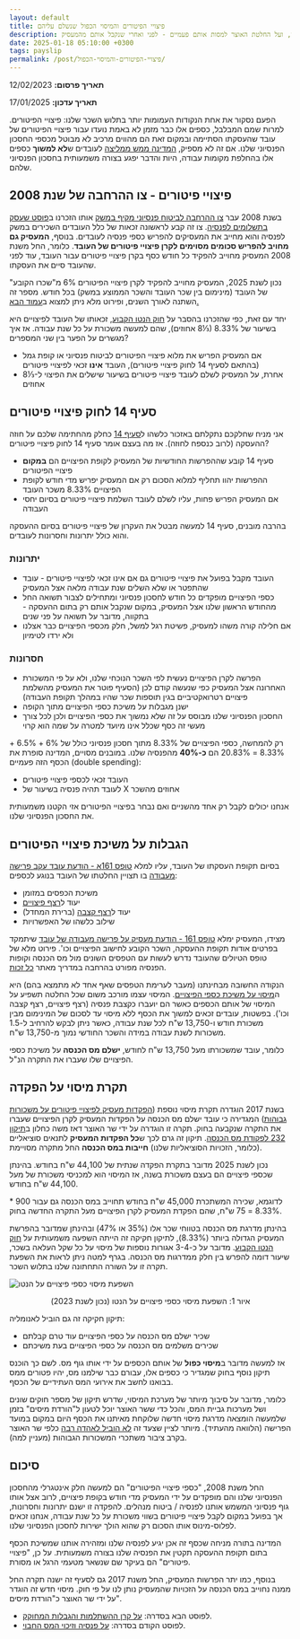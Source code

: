 ```yaml
---
layout: default
title: פיצויי הפיטורים והמיסוי הכפול שנשלם עליהם
description: הסבר על פיצויי הפיטורים אשר נהפכו לחלק ראשי מהפנסיה שלנו, ועל החלטת האוצר למסות אותם פעמיים - לפני ואחרי שנקבל אותם מהמעסיק
date: 2025-01-18 05:10:00 +0300
tags: payslip
permalink: /post/פיצויי-הפיטורים-והמיסוי-הכפול/
---
```

**תאריך פרסום:** 12/02/2023

**תאריך עדכון:** 17/01/2025

הפעם נסקור את אחת הנקודות העמומות יותר בתלוש השכר שלנו: פיצויי הפיטורים. למרות שמם המבלבל, כספים אלו כבר מזמן לא באמת נועדו עבור פיצויי הפיטורים של עובד שהעסקתו הסתיימה ובמקום זאת הם מהווים מרכיב לא מבוטל מכספי החסכון הפנסיוני שלנו. אם זה לא מספיק, [המדינה ממש ממליצה](https://www.kolzchut.org.il/he/%D7%A4%D7%99%D7%A6%D7%95%D7%99%D7%99_%D7%A4%D7%99%D7%98%D7%95%D7%A8%D7%99%D7%9D_%D7%9C%D7%A2%D7%95%D7%91%D7%93_%D7%A9%D7%94%D7%AA%D7%A4%D7%98%D7%A8) לעובדים ש**לא למשוך** כספים אלו בהחלפת מקומות עבודה, היות והדבר יפגע בצורה משמעותית בחסכון הפנסיוני שלהם.


## פיצויי פיטורים - צו ההרחבה של שנת 2008
בשנת 2008 עבר [צו ההרחבה לביטוח פנסיוני מקיף במשק](https://www.kolzchut.org.il/he/%D7%A6%D7%95_%D7%94%D7%A8%D7%97%D7%91%D7%94_%D7%9C%D7%91%D7%99%D7%98%D7%95%D7%97_%D7%A4%D7%A0%D7%A1%D7%99%D7%95%D7%A0%D7%99_%D7%9E%D7%A7%D7%99%D7%A3_%D7%91%D7%9E%D7%A9%D7%A7) אותו הזכרנו ב[פוסט שעסק בתשלומים לפנסיה](../על-פנסיה-וזיכוי-המס-החבוי/). צו זה קבע לראשונה זכאות של כלל העובדים השכירים במשק לפנסיה והוא מחייב את המעסיקים להפריש כספי פנסיה לעובדים. בנוסף, **המעסיק גם מחויב להפריש סכומים מסוימים לקרן פיצויי פיטורים של העובד**. כלומר, החל משנת 2008 המעסיק מחוייב להפקיד כל חודש כסף בקרן פיצויי פיטורים עבור העובד, עוד לפני שהעובד סיים את העסקתו.


נכון לשנת 2025, המעסיק מחוייב להפקיד לקרן פיצויי הפיטורים 6% מ"שכרו הקובע" של העובד (מינימום בין שכר העובד והשכר הממוצע במשק) בכל חודש. מספר זה השתנה לאורך השנים, ופירוט מלא ניתן למצוא ב[עמוד הבא.](https://www.kolzchut.org.il/he/%D7%97%D7%95%D7%91%D7%AA_%D7%91%D7%99%D7%98%D7%95%D7%97_%D7%A4%D7%A0%D7%A1%D7%99%D7%95%D7%A0%D7%99_%D7%9C%D7%A2%D7%95%D7%91%D7%93%D7%99%D7%9D#.D7.A9.D7.99.D7.A2.D7.95.D7.A8.D7.99_.D7.94.D7.94.D7.A4.D7.A8.D7.A9.D7.95.D7.AA_.D7.9E.D7.A9.D7.9B.D7.A8_.D7.94.D7.A2.D7.95.D7.91.D7.93)


יחד עם זאת, כפי שהזכרנו בהסבר על [חוק הנטו הקבוע](../חוק-הנטו-הקבוע/), זכאותו של העובד לפיצויים היא בשיעור של 8.33% (⅓8 אחוזים), שהם למעשה משכורת על כל שנת עבודה. אז איך מגשרים על הפער בין שני המספרים?
* אם המעסיק הפריש את מלוא פיצויי הפיטורים לביטוח פנסיוני או קופת גמל (בהתאם לסעיף 14 לחוק פיצויי פיטורים), העובד **אינו** זכאי לפיצויי פיטורים
* אחרת, על המעסיק לשלם לעובד פיצויי פיטורים בשיעור שישלים את הפיצוי ל-⅓8 אחוזים

## סעיף 14 לחוק פיצויי פיטורים
אני מניח שחלקכם נתקלתם באזכור כלשהו ל[סעיף 14](https://www.kolzchut.org.il/he/%D7%A1%D7%A2%D7%99%D7%A3_14_%D7%9C%D7%97%D7%95%D7%A7_%D7%A4%D7%99%D7%A6%D7%95%D7%99%D7%99_%D7%A4%D7%99%D7%98%D7%95%D7%A8%D7%99%D7%9D) כחלק מהחתימה שלכם על חוזה ההעסקה (לרוב כנספח לחוזה). אז מה בעצם אומר סעיף 14 לחוק פיצויי פיטורים?
* סעיף 14 קובע שההפרשות החודשיות של המעסיק לקופת הפיצויים הם **במקום** פיצויי הפיטורים
* ההפרשות יהוו תחליף למלוא הסכום רק אם המעסיק יפריש מדי חודש לקופת הפיצויים 8.33% משכר העובד
* אם המעסיק הפריש פחות, עליו לשלם לעובד השלמת פיצויי פיטורים בסיום יחסי העבודה

בהרבה מובנים, סעיף 14 למעשה מבטל את העקרון של פיצויי פיטורים בסיום ההעסקה והוא כולל יתרונות וחסרונות לעובדים.


### יתרונות
* העובד מקבל בפועל את פיצויי פיטורים גם אם אינו זכאי לפיצויי פיטורים - עובד שהתפטר או שלא השלים שנת עבודה מלאה אצל המעסיק
* כספי הפיצויים מופקדים כל חודש לחסכון פנסיוני ומתחילים לצבור תשואה החל מהחודש הראשון שלנו אצל המעסיק, במקום שנקבל אותם רק בתום ההעסקה - בתקווה, מדובר על תשואה על פני שנים
* אם חלילה קורה משהו למעסיק, פשיטת רגל למשל, חלק מכספי הפיצויים כבר אצלנו ולא ירדו לטימיון

### חסרונות
* הפרשה לקרן הפיצויים נעשית לפי השכר הנוכחי שלנו, ולא על פי המשכורת האחרונה אצל המעסיק כפי שנעשה קודם לכן (הסעיף פוטר את המעסיק מהשלמת פיצויים רטרואקטיביים בגין תוספות שכר שהיו במהלך תקופת העבודה)
* ישנן מגבלות על משיכת כספי הפיצויים מתוך הקופה
* החסכון הפנסיוני שלנו מבוסס על זה שלא נמשוך את כספי הפיצויים ולכן לכל צורך מעשי זה כסף שכלל אינו מיועד למטרה על שמה הוא קרוי

רק להמחשה, כספי הפיצויים של 8.33% מתוך חסכון פנסיוני כולל של 6% + 6.5% + 8.33% = 20.83% הם **כ-40%** מהפנסיה שלנו. במובנים מסויים, המדינה סופרת את הכסף הזה פעמיים (double spending):
* העובד זכאי לכספי פיצויי פיטורים
* לעובד תהיה פנסיה בשיעור של X אחוזים מהשכר

אנחנו יכולים לקבל רק אחד מהשניים ואם נבחר בפיצויי הפיטורים אזי הקטנו משמעותית את החסכון הפנסיוני שלנו.


## הגבלות על משיכת פיצויי הפיטורים
בסיום תקופת העסקתו של העובד, עליו למלא [טופס 161א - הודעת עובד עקב פרישה מעבודה](https://www.gov.il/BlobFolder/service/itc161a/he/Service_Pages_Income_tax_itc161aNew.pdf) בו תצויין החלטתו של העובד בנוגע לכספים:
* משיכת הכפסים במזומן
* יעוד ל[רצף פיצויים](https://www.kolzchut.org.il/he/%D7%A8%D7%A6%D7%A3_%D7%A4%D7%99%D7%A6%D7%95%D7%99%D7%99%D7%9D_(%D7%99%D7%A2%D7%95%D7%93_%D7%9B%D7%A1%D7%A4%D7%99_%D7%A4%D7%99%D7%A6%D7%95%D7%99%D7%99_%D7%94%D7%A4%D7%99%D7%98%D7%95%D7%A8%D7%99%D7%9D_%D7%9C%D7%AA%D7%A9%D7%9C%D7%95%D7%9D_%D7%A4%D7%99%D7%A6%D7%95%D7%99%D7%99%D7%9D_%D7%91%D7%A2%D7%AA%D7%99%D7%93))
* יעוד ל[רצף קצבה](https://www.kolzchut.org.il/he/%D7%A8%D7%A6%D7%A3_%D7%A7%D7%A6%D7%91%D7%94_(%D7%99%D7%A2%D7%95%D7%93_%D7%9B%D7%A1%D7%A4%D7%99_%D7%A4%D7%99%D7%A6%D7%95%D7%99%D7%99_%D7%94%D7%A4%D7%99%D7%98%D7%95%D7%A8%D7%99%D7%9D_%D7%9C%D7%9E%D7%98%D7%A8%D7%AA_%D7%A7%D7%A6%D7%91%D7%AA_%D7%A4%D7%A0%D7%A1%D7%99%D7%94_%D7%97%D7%95%D7%93%D7%A9%D7%99%D7%AA)) (ברירת המחדל)
* שילוב כלשהו של האפשרויות

מצידו, המעסיק ימלא [טופס 161 - הודעת מעסיק על פרישה מעבודה של עובד](https://www.gov.il/BlobFolder/service/itc-161/he/itc161New.pdf) שיתמקד בפרטים אודות תקופת ההעסקה, השכר הקובע לחישוב הפיצויים וכו'. פירוט מלא של טופס הטיולים שהעובד נדרש לעשות עם הטפסים השונים מול מס הכנסה וקופות הפנסיה מפורט בהרחבה במדריך מאתר [כל זכות](https://www.kolzchut.org.il/he/%D7%9E%D7%A9%D7%99%D7%9B%D7%AA_%D7%9B%D7%A1%D7%A4%D7%99_%D7%A4%D7%99%D7%A6%D7%95%D7%99%D7%99_%D7%A4%D7%99%D7%98%D7%95%D7%A8%D7%99%D7%9D_%D7%9E%D7%A7%D7%95%D7%A4%D7%AA_%D7%92%D7%9E%D7%9C_%D7%90%D7%95_%D7%9E%D7%94%D7%91%D7%99%D7%98%D7%95%D7%97_%D7%94%D7%A4%D7%A0%D7%A1%D7%99%D7%95%D7%A0%D7%99).


הנקודה החשובה מבחינתנו (מעבר לערימת הטפסים שאף אחד לא מתמצא בהם) היא ה[מיסוי על משיכת כספי הפיצויים](https://www.kolzchut.org.il/he/%D7%A4%D7%98%D7%95%D7%A8_%D7%9E%D7%9E%D7%A1_%D7%94%D7%9B%D7%A0%D7%A1%D7%94_%D7%A2%D7%9C_%D7%A4%D7%99%D7%A6%D7%95%D7%99%D7%99_%D7%A4%D7%99%D7%98%D7%95%D7%A8%D7%99%D7%9D). המיסוי עצמו מורכב משום שכל החלטה תשפיע על המיסוי של אותם הכספים כאשר הם יועברו כקצבת פנסיה (רצף פיצויים, רצף קצבה וכו'). בפשטות, עובדים זכאים למשוך את הכסף ללא מיסוי עד לסכום של המינימום מבין משכורת חודש ו-13,750 ש"ח לכל שנת עבודה, כאשר ניתן לבקש להרחיב ל-1.5 משכורות לשנת עבודה במידה והשכר החודשי נמוך מ-13,750 ש"ח.


כלומר, עובד שמשכורתו מעל 13,750 ש"ח לחודש, **ישלם מס הכנסה** על משיכת כספי הפיצויים שלו שעברו את התקרה הנ"ל.


## תקרת מיסוי על הפקדה
בשנת 2017 הוגדרה תקרת מיסוי נוספת ([הפקדות מעסיק לפיצויי פיטורים על משכורות גבוהות](https://www.haimasher.com/%D7%94%D7%A4%D7%A7%D7%93%D7%95%D7%AA-%D7%9E%D7%A2%D7%A1%D7%99%D7%A7-%D7%A4%D7%99%D7%A6%D7%95%D7%99%D7%99-%D7%A4%D7%99%D7%98%D7%95%D7%A8%D7%99%D7%9D-%D7%9E%D7%A9%D7%9B%D7%95%D7%A8%D7%95%D7%AA-%D7%92%D7%91%D7%95%D7%94%D7%95%D7%AA-%D7%A9%D7%A0%D7%AA-2017-%D7%9E%D7%A1-%D7%94%D7%9B%D7%A0%D7%A1%D7%94)) המגדירה כי עובד ישלם מס הכנסה על הפקדות המעסיק לקרן הפיצויים שעברו את התקרה שנקבעה בחוק. תקרה זו הוגדרה על ידי שר האוצר דאז משה כחלון ב[תיקון 232 לפקודת מס הכנסה](https://www.nevo.co.il/law_html/Law01/255_001.htm#Seif4). תיקון זה גרם לכך ש**כל הפקדות המעסיק** לתנאים סוציאליים (כלומר, הזכויות הסוציאליות שלנו) **חייבות במס הכנסה** החל מתקרה מסויימת.


נכון לשנת 2025 מדובר בתקרת הפקדה שנתית של 44,100 ש"ח בחודש. בהינתן שכספי פיצויים הם בעצם משכורת בשנה, אז המיסוי הוא למכניסי משכורת של מעל 44,100 ש"ח בחודש.


לדוגמא, שכירה המשתכרת 45,000 ש"ח בחודש תחוייב במס הכנסה גם עבור 900 * 8.33% = 75 ש"ח, שהם הפקדת המעסיק לקרן הפיצויים מעל התקרה החדשה בחוק.


בהינתן מדרגת מס הכנסה בטווחי שכר אלו (35% או 47%) ובהינתן שמדובר בהפרשת המעסיק הגדולה ביותר (8.33%), לתיקון חקיקה זה הייתה השפעה משמעותית על [חוק הנטו הקבוע](../חוק-הנטו-הקבוע/). מדובר על כ-3-4 אגורות נוספות של מיסוי על כל שקל העלאה בשכר, שיעור דומה להפרש בין חלק ממדרגות מס הכנסה. בגרף למטה ניתן לראות את השפעת תקרה זו על השורה התחתונה שלנו בתלוש השכר.

<img style="display: block; margin: auto;"
src="/assets/images/תקרת הפקדה לקרן פיצויים - 2023.png" alt="השפעת מיסוי כספי פיצויים על הנטו" title="השפעת מיסוי כספי פיצויים על הנטו">
<p style="text-align: center;">
איור 1: השפעת מיסוי כספי פיצויים על הנטו (נכון לשנת 2023)
</p>

תיקון חקיקה זה גם הוביל לאנומליה:
* שכיר ישלם מס הכנסה על כספי הפיצויים עוד טרם קבלתם
* שכירים משלמים מס הכנסה על כספי הפיצויים בעת משיכתם

אז למעשה מדובר ב**מיסוי כפול** של אותם הכספים על ידי אותו גוף מס. לשם כך הוכנס תיקון נוסף בחוק שמגדיר כי כספים אלו, עבורם כבר שילמנו מס, יהיו פטורים ממס בבואנו לחשב את אירועי המס העתידיים של הכסף.


כלומר, מדובר על סיבוך מיותר של מערכת המיסוי, שדרש תיקון של מספר חוקים שונים ושל מערכות גביית המס, והכל כדי ששר האוצר יוכל לטעון ל"הורדת מיסים" בזמן שלמעשה הומצאה מדרגת מיסוי חדשה שלוקחת מאיתנו את הכסף היום במקום במועד הפרישה (הלוואה מהעתיד). מיותר לציין שצעד זה [לא הוביל לאהדה רבה](https://www.prisha.co.il/Article/%D7%9E%D7%A1-%D7%94%D7%A4%D7%A7%D7%93%D7%94-%D7%A4%D7%99%D7%A6%D7%95%D7%99%D7%99%D7%9D) כלפי שר האוצר בקרב ציבור משתכרי המשכורות הגבוהות (מעניין למה).


## סיכום
החל משנת 2008, "כספי פיצויי הפיטורים" הם למעשה חלק אינטגרלי מהחסכון הפנסיוני שלנו והם מופקדים על ידי המעסיק מדי חודש בקופת פיצויים, לרוב אצל אותו גוף פנסיוני המשמש אותנו לפנסיה / ביטוח מנהלים. להפקדה זו ישנם יתרונות וחסרונות, אך בפועל במקום לקבל פיצויי פיטורים בשווי משכורת על כל שנת עבודה, אנחנו זכאים לפלוס-מינוס אותו הסכום רק שהוא הולך ישירות לחסכון הפנסיוני שלנו.


המדינה בתורה מניחה שכסף זה אכן יגיע לפנסיה שלנו ומזהירה אותנו שמשיכת הכסף בתום תקופת ההעסקה תקטין את הפנסיה שלנו בצורה משמעותית. על כן, "פיצויי פיטורים" הם בעיקר שם שנשאר מטעמי הרגל או מסורת.


בנוסף, כמו יתר הפרשות המעסיק, החל משנת 2017 גם לסעיף זה ישנה תקרה החל ממנה נחוייב במס הכנסה על הזכויות שהמעסיק נותן לנו על פי חוק. מיסוי חדש זה הוגדר על ידי שר האוצר כ"הורדת מיסים".

* לפוסט הבא בסדרה: [על קרן ההשתלמות והגבלות המחוקק](../קרן-השתלמות/).
* לפוסט הקודם בסדרה: [על פנסיה וזיכוי המס החבוי](../על-פנסיה-וזיכוי-המס-החבוי/).

